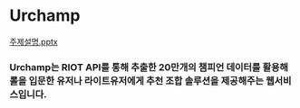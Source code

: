 # Urchamp
[주제설명.pptx](https://github.com/dlaghwls1104/Urchamp/files/8960019/Capston.pptx)

### Urchamp는 RIOT API를 통해 추출한 20만개의 챔피언 데이터를 활용해 롤을 입문한 유저나 라이트유저에게 추천 조합 솔루션을 제공해주는 웹서비스입니다.
